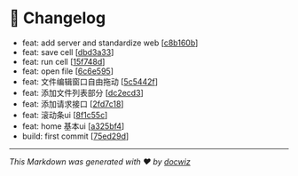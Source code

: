 # 📜 Changelog
- feat: add server and standardize web [[c8b160b](https://github.com/opencommand/term-book/commit/c8b160bb8076e0226d2e39d0f99882733f3a052b)]
- feat: save cell [[dbd3a33](https://github.com/opencommand/term-book/commit/dbd3a33262bf5bd9e8e51be9bac631942f5d3718)]
- feat: run cell [[15f748d](https://github.com/opencommand/term-book/commit/15f748d437e19c256cead13063cac24bb1c448d0)]
- feat: open file [[6c6e595](https://github.com/opencommand/term-book/commit/6c6e5959c65137452fd5141d8eac7940cf0ebe94)]
- feat: 文件编辑窗口自由拖动 [[5c5442f](https://github.com/opencommand/term-book/commit/5c5442f58eee523d3cd10566ee451af3d7e9b237)]
- feat: 添加文件列表部分 [[dc2ecd3](https://github.com/opencommand/term-book/commit/dc2ecd3a917950fadee35ad80da7f14b0cf05761)]
- feat: 添加请求接口 [[2fd7c18](https://github.com/opencommand/term-book/commit/2fd7c189f08834ee181f18e7fc39bda496952f8c)]
- feat: 滚动条ui [[8f1c55c](https://github.com/opencommand/term-book/commit/8f1c55cdb61d2fb39fa7d4ef9d5a379b5d8deb35)]
- feat: home 基本ui [[a325bf4](https://github.com/opencommand/term-book/commit/a325bf40a341d992b4dca7e4b69d28269df19ff8)]
- build: first commit [[75ed29d](https://github.com/opencommand/term-book/commit/75ed29d47bbd549e465b43212ccae8f858c48bea)]

---

_This Markdown was generated with ❤️ by [docwiz](https://github.com/ansurfen/docwiz)_